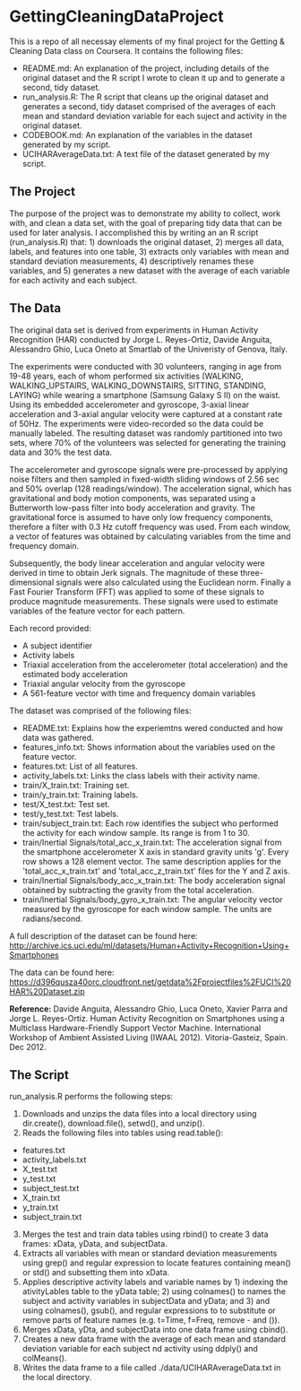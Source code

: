 # GettingCleaningDataProject
This is a repo of all necessay elements of my final project for the Getting & Cleaning Data class on Coursera. It contains the following files:
* README.md: An explanation of the project, including details of the original dataset and the R script I wrote to clean it up and to generate a second, tidy dataset.
* run_analysis.R: The R script that cleans up the original dataset and generates a second, tidy dataset comprised of the averages of each mean and standard deviation variable for each suject and activity in the original dataset.
* CODEBOOK.md: An explanation of the variables in the dataset generated by my script.
* UCIHARAverageData.txt: A text file of the dataset generated by my script.

## The Project
The purpose of the project was to demonstrate my ability to collect, work with, and clean a data set, with the goal of preparing tidy data that can be used for later analysis. I accomplished this by writing an an R script (run_analysis.R) that: 1) downloads the original dataset, 2) merges all data, labels, and features into one table, 3) extracts only variables with mean and standard deviation measurements, 4) descriptively renames these variables, and 5) generates a new dataset with the average of each variable for each activity and each subject.

## The Data
The original data set is derived from experiments in Human Activity Recognition (HAR) conducted by Jorge L. Reyes-Ortiz, Davide Anguita, Alessandro Ghio, Luca Oneto at Smartlab of the Univeristy of Genova, Italy.

The experiments were conducted with 30 volunteers, ranging in age from 19-48 years, each of whom performed six activities (WALKING, WALKING_UPSTAIRS, WALKING_DOWNSTAIRS, SITTING, STANDING, LAYING) while wearing a smartphone (Samsung Galaxy S II) on the waist. Using its embedded accelerometer and gyroscope, 3-axial linear acceleration and 3-axial angular velocity were captured at a constant rate of 50Hz. The experiments were video-recorded so the data could be manually labeled. The resulting dataset was randomly partitioned into two sets, where 70% of the volunteers was selected for generating the training data and 30% the test data. 

The accelerometer and gyroscope signals were pre-processed by applying noise filters and then sampled in fixed-width sliding windows of 2.56 sec and 50% overlap (128 readings/window). The acceleration signal, which has gravitational and body motion components, was separated using a Butterworth low-pass filter into body acceleration and gravity. The gravitational force is assumed to have only low frequency components, therefore a filter with 0.3 Hz cutoff frequency was used. From each window, a vector of features was obtained by calculating variables from the time and frequency domain.

Subsequently, the body linear acceleration and angular velocity were derived in time to obtain Jerk signals. The magnitude of these three-dimensional signals were also calculated using the Euclidean norm. Finally a Fast Fourier Transform (FFT) was applied to some of these signals to produce magnitude measurements. These signals were used to estimate variables of the feature vector for each pattern.

Each record provided:
* A subject identifier
* Activity labels
* Triaxial acceleration from the accelerometer (total acceleration) and the estimated body acceleration
* Triaxial angular velocity from the gyroscope
* A 561-feature vector with time and frequency domain variables

The dataset was comprised of the following files:
* README.txt: Explains how the experiemtns wered conducted and how data was gathered.
* features_info.txt: Shows information about the variables used on the feature vector.
* features.txt: List of all features.
* activity_labels.txt: Links the class labels with their activity name.
* train/X_train.txt: Training set.
* train/y_train.txt: Training labels.
* test/X_test.txt: Test set.
* test/y_test.txt: Test labels.
* train/subject_train.txt: Each row identifies the subject who performed the activity for each window sample. Its range is from 1 to 30. 
* train/Inertial Signals/total_acc_x_train.txt: The acceleration signal from the smartphone accelerometer X axis in standard gravity units 'g'. Every row shows a 128 element vector. The same description applies for the 'total_acc_x_train.txt' and 'total_acc_z_train.txt' files for the Y and Z axis. 
* train/Inertial Signals/body_acc_x_train.txt: The body acceleration signal obtained by subtracting the gravity from the total acceleration. 
* train/Inertial Signals/body_gyro_x_train.txt: The angular velocity vector measured by the gyroscope for each window sample. The units are radians/second. 

A full description of the dataset can be found here:  
http://archive.ics.uci.edu/ml/datasets/Human+Activity+Recognition+Using+Smartphones

The data can be found here:  
https://d396qusza40orc.cloudfront.net/getdata%2Fprojectfiles%2FUCI%20HAR%20Dataset.zip

**Reference:**  Davide Anguita, Alessandro Ghio, Luca Oneto, Xavier Parra and Jorge L. Reyes-Ortiz. Human Activity Recognition on Smartphones using a Multiclass Hardware-Friendly Support Vector Machine. International Workshop of Ambient Assisted Living (IWAAL 2012). Vitoria-Gasteiz, Spain. Dec 2012.

## The Script
run_analysis.R performs the following steps:
1. Downloads and unzips the data files into a local directory using dir.create(), download.file(), setwd(), and unzip().
2. Reads the following files into tables using read.table():
* features.txt
* activity_labels.txt
* X_test.txt
* y_test.txt
* subject_test.txt
* X_train.txt
* y_train.txt
* subject_train.txt
3. Merges the test and train data tables using rbind() to create 3 data frames: xData, yData, and subjectData.
4. Extracts all variables with mean or standard deviation measurements using grep() and regular expression to locate features containing mean() or std() and subsetting them into xData.
5. Applies descriptive activity labels and variable names by 1) indexing the ativityLables table to the yData table; 2) using colnames() to names the subject and activity variables in subjectData and yData; and 3) and using colnames(), gsub(), and regular expressions to to substitute or remove parts of feature names (e.g. t=Time, f=Freq, remove - and ()).
6. Merges xData, yDta, and subjectData into one data frame using cbind().
7. Creates a new data frame with the average of each mean and standard deviation variable for each subject nd activity using ddply() and colMeans().
8. Writes the data frame to a file called ./data/UCIHARAverageData.txt in the local directory.

